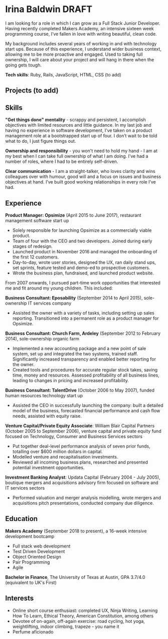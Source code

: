 # Irina Baldwin DRAFT

I am looking for a role in which I can grow as a Full Stack Junior Developer. Having recently completed Makers Academy, an intensive sixteen week programming course, I’ve fallen in love with writing beautiful, clean code. 

My background includes several years of working in and with technology start ups.  Because of this experience, I understand wider business context, allowing me to be more proactive and engaged.  Used to taking full ownership, I will care about your project and will hang in there when the going gets tough.

**Tech skills**: Ruby, Rails, JavaScript, HTML, CSS (to add)

## Projects (to add)

## Skills

**"Get things done" mentality** - scrappy and persistent, I accomplish objectives with limited resources and little guidance. In my last job and having no experience in software development, I’ve taken on a product management role at a bootstrapped start up of four. I don’t wait to be told what to do, I just figure things out.

**Ownership and responsibility** - you won't need to hold my hand - I am at my best when I can take full ownership of what I am doing. I’ve had a number of roles, where I had to be entirely self-driven.

**Clear communication** - I am a straight-talker, who loves clarity and wins colleagues over with humour, good will and a focus on issues and business objectives at hand. I’ve built good working relationships in every role I’ve had.

## Experience

**Product Manager: Opsimize** (April 2015 to June 2017), restaurant management software start up

* Solely responsible for launching Opsimize as a commercially viable product. 
* Team of four with the CEO and two developers. Joined during early stages of redesign.
* Launched product in November 2016 and managed the onboarding of the first 12 customers.
* Day-to-day, wrote user stories, designed the UX, ran daily stand ups, set sprints, feature tested and demo-ed to prospective customers.
* Wrote the business plan, fundraised, and launched product website.

From 2007 onwards, I pursued part-time work opportunities that interested me and fit around my young children. This included:

**Business Consultant: Eposability** (September 2014 to April 2015), sole-ownership IT services company
* Assisted the owner with a variety of tasks, including setting up sales reporting. Transitioned into a permanent role as a product manager for Opsimize.

**Business Consultant: Church Farm, Ardeley** (September 2012 to February 2014), sole-ownership organic farm
* Implemented a new accounting package and a new point of sale system, set up and integrated the two systems, trained staff. Significantly increased transparency and enabled better reporting for the owner.
* Created tools and procedures for accurate regular stock takes, saving time, money and resources. Assessed profitability of all business lines, leading to changes in pricing and increased profitability.

**Business Consultant: TalentDrive** (October 2006 to May 2007), funded human resources technology start up
* Assisted the CEO in successfully launching the company: built a detailed model of the business, forecasted financial performance and cash flow needs, assisted with equity raise.

**Venture Capital/Private Equity Associate**: William Blair Capital Partners (October 2005 to September 2006), venture capital and private equity fund focused on Technology, Consumer and Business Services sectors
* Put together deal-level performance analysis of seven prior funds, totalling over $600 million dollars in capital.
* Modelled venture and recapitalisation investments.
* Reviewed all incoming business plans, researched and presented potential investment opportunities. 

**Investment Banking Analyst**: Updata Capital (February 2004 - July 2005), boutique mergers and acquisitions advisory firm focused on software and IT services sectors
* Performed valuation and merger analysis modelling, wrote mergers and acquisitions pitch presentations, conducted company due diligence.

## Education

**Makers Academy** (September 2018 to present), a 16-week intensive development bootcamp
* Full stack web development
* Test Driven Development
* Object Oriented Design
* Pair Programming
* Agile

**Bachelor in Finance**, The University of Texas at Austin, GPA 3.7/4.0 (equivalent to UK's First)

## Interests
* Online short course enthusiast: completed UX, Ninja Writing, Learning How To Learn, Ethical Theory, American Constitution, among others
* Devotee of on-again, off-again exercise: road cycling, hot yoga, weightlifting, indoor climbing, trapeze - you name it
* Perfume aficionado

